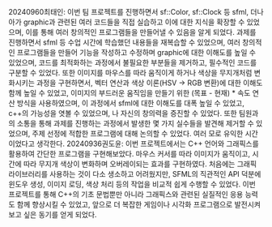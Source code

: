 20240960최태인: 이번 팀 프로젝트를 진행하면서 sf::Color, sf::Clock 등 sfml, 더나아가 graphic과 관련된 여러 코드들을 직접 실습하고 이에 대한 지식을 확장할 수 있었으며, 이를 통해 여러 창의적인 프로그램들을 만들어낼 수 있음을 알게 되었다. 과제를 진행하면서 sfml 등 수업 시간에 학습했던 내용들을 재복습할 수 있었으며, 여러 창의적인 프로그램들을 만들어 기능을 작성하고 수정하며 graphic에 대한 이해도를 높일 수 있었으며, 코드를 최적화하는 과정에서 불필요한 부분들을 제거하고, 필수적인 코드를 구분할 수 있었다. 또한 이미지를 마우스를 따라 움직이게 하거나 색상을 무지개처럼 변화시키는 과정을 구현하면서, 벡터 연산과 색상 이론(HSV → RGB 변환)에 대한 이해도 함께 높일 수 있었고, 이미지의 부드러운 움직임을 만들기 위한 (목표 - 현재) * 속도 연산 방식을 사용하였으며, 이 과정에서 sfml에 대한 이해도를 대폭 높일 수 있었고, c++의 가능성을 엿볼 수 있었으며, 나 자신의 창의력을 증진할 수 있었다. 또한 팀원과의 소통을 통해 과제를 진행하는 과정에서 발생한 몇 가지 실수들을 발견해 제거할 수 있었으며, 주제 선정에 적합한 프로그램에 대해 논의할 수 있었다.  여러 모로 유익한 시간이었다고 생각한다.
20240936권도윤: 이번 프로젝트에서는 C++ 언어와 그래픽스를 활용하여 간단한 프로그램을 구현해보았다. 마우스 커서를 따라 이미지가 움직이고, 시간에 따라 무지개 색상이 변화하며 오버레이되는 효과를 구현하였다. 처음에는 그래픽 라이브러리를 사용하는 것이 다소 생소하고 어려웠지만, SFML의 직관적인 API 덕분에 윈도우 생성, 이미지 로딩, 색상 처리 등의 작업을 비교적 쉽게 수행할 수 있었다. 이번 프로젝트를 통해 C++의 기초 문법뿐만 아니라 그래픽스와 관련된 실질적인 응용 능력도 함께 향상시킬 수 있었고, 앞으로 더 복잡한 게임이나 시각화 프로그램으로 발전시켜보고 싶은 동기를 얻게 되었다.
